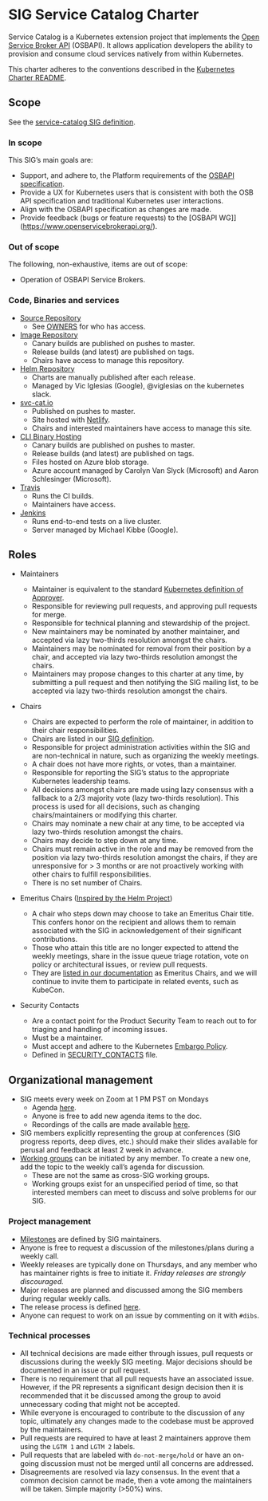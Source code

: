 # SIG Service Catalog Charter
Service Catalog is a Kubernetes extension project that implements the [Open
Service Broker API](https://www.openservicebrokerapi.org/) (OSBAPI). It allows
application developers the ability to provision and consume cloud services
natively from within Kubernetes.

This charter adheres to the conventions described in the [Kubernetes Charter
README](https://github.com/kubernetes/community/blob/master/committee-steering/governance/README.md).

## Scope

See the [service-catalog SIG definition](https://github.com/kubernetes/community/tree/master/sig-service-catalog).

### In scope

This SIG’s main goals are:
- Support, and adhere to, the Platform requirements of the [OSBAPI
  specification](https://github.com/openservicebrokerapi/servicebroker/blob/master/spec.md).
- Provide a UX for Kubernetes users that is consistent with both the OSB API
  specification and traditional Kubernetes user interactions.
- Align with the OSBAPI specification as changes are made.
- Provide feedback (bugs or feature requests) to the [OSBAPI WG]](https://www.openservicebrokerapi.org/).

### Out of scope

The following, non-exhaustive, items are out of scope:
- Operation of OSBAPI Service Brokers.

### Code, Binaries and services

- [Source Repository](https://github.com/kubernetes-incubator/service-catalog)
  - See [OWNERS](https://raw.githubusercontent.com/kubernetes-incubator/service-catalog/master/OWNERS) for who has access.
- [Image Repository](https://quay.io/organization/kubernetes-service-catalog)
  - Canary builds are published on pushes to master.
  - Release builds (and latest) are published on tags.
  - Chairs have access to manage this repository.
- [Helm Repository](https://svc-catalog-charts.storage.googleapis.com)
  - Charts are manually published after each release.
  - Managed by Vic Iglesias (Google), @viglesias on the kubernetes slack.
- [svc-cat.io](https://svc-cat.io)
  - Published on pushes to master.
  - Site hosted with [Netlify](https://app.netlify.com/sites/svc-cat/overview).
  - Chairs and interested maintainers have access to manage this site.
- [CLI Binary Hosting](https://svc-cat.io/docs/install/#manual)
  - Canary builds are published on pushes to master.
  - Release builds (and latest) are published on tags.
  - Files hosted on Azure blob storage.
  - Azure account managed by Carolyn Van Slyck (Microsoft) and Aaron Schlesinger
    (Microsoft).
- [Travis](https://travis-ci.org/kubernetes-incubator/service-catalog)
  - Runs the CI builds.
  - Maintainers have access.
- [Jenkins](https://service-catalog-jenkins.appspot.com/)
  - Runs end-to-end tests on a live cluster.
  - Server managed by Michael Kibbe (Google).

## Roles

- Maintainers
  - Maintainer is equivalent to the standard [Kubernetes definition of
    Approver](https://github.com/kubernetes/community/blob/master/community-membership.md#approver).
  - Responsible for reviewing pull requests, and approving pull requests for merge.
  - Responsible for technical planning and stewardship of the project.
  - New maintainers may be nominated by another maintainer, and accepted via lazy
    two-thirds resolution amongst the chairs.
  - Maintainers may be nominated for removal from their position by a chair,
    and accepted via lazy two-thirds resolution amongst the chairs.
  - Maintainers may propose changes to this charter at any time, by submitting a
    pull request and then notifying the SIG mailing list, to be accepted via
    lazy two-thirds resolution amongst the chairs.

- Chairs
  - Chairs are expected to perform the role of maintainer, in addition to their chair responsibilities.
  - Chairs are listed in our [SIG
    definition](https://github.com/kubernetes/community/tree/master/sig-service-catalog#chairs).
  - Responsible for project administration activities within the SIG and are
    non-technical in nature, such as organizing the weekly meetings.
  - A chair does not have more rights, or votes, than a maintainer.
  - Responsible for reporting the SIG’s status to the appropriate Kubernetes
    leadership teams.
  - All decisions amongst chairs are made using lazy consensus with a fallback
    to a 2/3 majority vote (lazy two-thirds resolution).
    This process is used for all decisions, such as changing chairs/maintainers
    or modifying this charter.
  - Chairs may nominate a new chair at any time, to be accepted via lazy
    two-thirds resolution amongst the chairs.
  - Chairs may decide to step down at any time.
  - Chairs must remain active in the role and may be removed from the position
    via lazy two-thirds resolution amongst the chairs, if they are unresponsive
    for > 3 months or are not proactively working with other chairs to fulfill
    responsibilities.
  - There is no set number of Chairs.

- Emeritus Chairs ([Inspired by the Helm
  Project](http://technosophos.com/2018/01/11/introducing-helm-emeritus-core-maintainers.html))
  - A chair who steps down may choose to take an Emeritus Chair title. This
    confers honor on the recipient and allows them to remain associated with the
    SIG in acknowledgement of their significant contributions.
  - Those who attain this title are no longer expected to attend the weekly
    meetings, share in the issue queue triage rotation, vote on policy or
    architectural issues, or review pull requests.
  - They are [listed in our documentation](https://svc-cat.io/community/#leadership)
    as Emeritus Chairs, and we will continue to invite them to participate in
    related events, such as KubeCon.

- Security Contacts
  - Are a contact point for the Product Security Team to reach out to for
    triaging and handling of incoming issues.
  - Must be a maintainer.
  - Must accept and adhere to the Kubernetes [Embargo
    Policy](https://github.com/kubernetes/sig-release/blob/master/security-release-process-documentation/security-release-process.md#embargo-policy).
  - Defined in
    [SECURITY_CONTACTS](https://github.com/kubernetes-incubator/service-catalog/blob/master/SECURITY_CONTACTS)
    file.

## Organizational management

- SIG meets every week on Zoom at 1 PM PST on Mondays
    - Agenda
      [here](https://docs.google.com/document/d/17xlpkoEbPR5M6P5VDzNx17q6-IPFxKyebEekCGYiIKM/edit#).
    - Anyone is free to add new agenda items to the doc.
    - Recordings of the calls are made available [here](https://goo.gl/ZmLNX9).
- SIG members explicitly representing the group at conferences (SIG progress
  reports, deep dives, etc.) should make their slides available for perusal and
  feedback at least 2 week in advance.
- [Working
  groups](https://github.com/kubernetes-incubator/service-catalog/wiki/Working-Groups)
  can be initiated by any member. To create a new one, add the topic to the
  weekly call’s agenda for discussion.
  - These are not the same as cross-SIG working groups.
  - Working groups exist for an unspecified period of time, so that interested
    members can meet to discuss and solve problems for our SIG.

### Project management
- [Milestones](https://github.com/kubernetes-incubator/service-catalog/milestones)
  are defined by SIG maintainers.
- Anyone is free to request a discussion of the milestones/plans during
  a weekly call.
- Weekly releases are typically done on Thursdays, and any member who has
  maintainer rights is free to initiate it. _Friday releases are strongly
  discouraged._
- Major releases are planned and discussed among the SIG members during regular
  weekly calls.
- The release process is defined
  [here](https://github.com/kubernetes-incubator/service-catalog/wiki/Release-Process).
- Anyone can request to work on an issue by commenting on it with `#dibs`.


### Technical processes
- All technical decisions are made either through issues, pull requests or
  discussions during the weekly SIG meeting. Major decisions should be
  documented in an issue or pull request.
- There is no requirement that all pull requests have an associated issue.
  However, if the PR represents a significant design decision then it is
  recommended that it be discussed among the group to avoid unnecessary coding
  that might not be accepted.
- While everyone is encouraged to contribute to the discussion of any topic,
  ultimately any changes made to the codebase must be approved by the
  maintainers.
- Pull requests are required to have at least 2 maintainers approve them using
  the `LGTM 1` and `LGTM 2` labels.
- Pull requests that are labeled with `do-not-merge/hold` or have an on-going
  discussion must not be merged until all concerns are addressed.
- Disagreements are resolved via lazy consensus. In the event that a common
  decision cannot be made, then a vote among the maintainers will be taken.
  Simple majority (>50%) wins.
